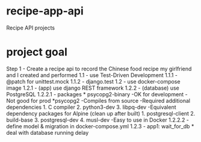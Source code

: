 # recipe-app-api
Recipe API projects

# project goal
Step    1 - Create a recipe api to record the Chinese food recipe my girlfriend and I created and performed
            1.1 - use Test-Driven Development
                1.1.1 - @patch for unittest.mock
                1.1.2 - django.test
            1.2 - use docker-compose image
                1.2.1 - (app) use django REST framework
                1.2.2 - (database) use PostgreSQL
                      1.2.2.1 - packages
                              * psycopg2-binary
                                -OK for development
                                -Not good for prod
                              *psycopg2
                                -Compiles from source
                                -Required additional dependencies
                                  1. C compiler
                                  2. python3-dev
                                  3. libpq-dev
                                -Equivalent dependency packages for Alpine (clean up after built)
                                  1. postgresql-client
                                  2. build-base
                                  3. postgresql-dev
                                  4. musl-dev
                                -Easy to use in Docker
                      1.2.2.2 - define model & migration in docker-compose.yml
                1.2.3 - app1: wait_for_db
                  * deal with database running delay